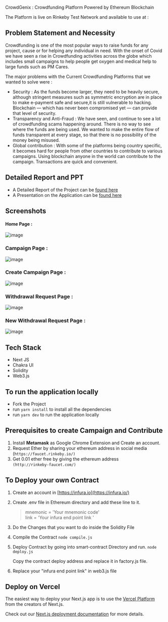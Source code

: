 CrowdGenix : Crowdfunding Platform Powered by Ethereum Blockchain

The Platform is live on Rinkeby Test Network and available to use at : []()

## Problem Statement and Necessity 
Crowdfunding is one of the most popular ways to raise funds for any project, cause or for helping any individual in need. With the onset of Covid we have seen a rise in Crowdfunding activities across the globe which includes small campaigns to help people get oxygen and medical help to large funds such as PM Cares.

The major problems with the Current Crowdfunding Platforms that we wanted to solve were : 
- Security : As the funds become larger, they need to be heavily secure, although stringent measures such as symmetric encryption are in place to make e-payment safe and secure,it is still vulnerable to hacking. Blockchain — which has never been compromised yet — can provide that level of security.
- Transparency and Anti-Fraud  : We have seen, and continue to see a lot of crowdfunding scams happening around. There is no way to see where the funds are being used. We wanted to make the entire flow of funds transparent at every stage, so that there is no possibility of the money being misused.
- Global contribution : With some of the platforms being country specific, it becomes hard for people from other countries to contribute to various campaigns. Using blockchain anyone in the world can contribute to the campaign. Transactions are quick and convenient.

## Detailed Report and PPT
- A Detailed Report of the Project can be [found here]()
- A Presentation on the Application can be [found here](https://svvvindore-my.sharepoint.com/:p:/g/personal/18100btcsaii02869_svvvindore_onmicrosoft_com/EQQ2tyGLZhRDnQ6O8rmzpdcB6KgF6Cgo4OvBld030CHk9g?rtime=5HTFtLuo2Ug)

## Screenshots 
#### Home Page :
![image](https://i.ibb.co/P1CwHmW/home-page-half.png)
### Campaign Page :
![image](https://i.ibb.co/52nkK9M/campaign-page.png)
### Create Campaign Page :
![image](https://i.ibb.co/FwC9DZM/create-campaign.png)
### Withdrawal Request Page :
![image](https://i.ibb.co/xfy9Kc8/withdrawal-requests.png)
### New Withdrawal Request Page :
![image](https://i.ibb.co/Pg2zJdR/create-withdrawal-requests.png)



## Tech Stack 
- Next JS
- Chakra UI
- Solidity
- Web3.js

## To run the application locally
- Fork the Project 
- run `yarn install` to install all the dependencies
- run `yarn dev` to run the application locally

## Prerequisites to create Campaign and Contribute
1. Install **Metamask** as Google Chrome Extension and Create an account.
2.  Request Ether by sharing your ethereum address in social media <br>(`https://faucet.rinkeby.io/)`
3. Get 0.01 ether free by giving the ethereum address <br>`(http://rinkeby-faucet.com/)`

## To Deploy your own Contract 
1. Create an account in [https://infura.io](https://infura.io/)
2. Create .env file in Ethereum directory and add these line to it.
	> mnemonic = 'Your mnemonic code' <br>
	link = 'Your infura end point link '
3. Do the Changes that you want to do inside the Solidity File
4. Compile the Contract 
  `node compile.js`
5. Deploy Contract by going into smart-contract Directory and run.
	`node deploy.js`
	
   Copy the contract deploy address and replace it in factory.js file.
  
  
6. Replace your "infura end point link" in web3.js file


## Deploy on Vercel

The easiest way to deploy your Next.js app is to use the [Vercel Platform](https://vercel.com/new?utm_medium=default-template&filter=next.js&utm_source=create-next-app&utm_campaign=create-next-app-readme) from the creators of Next.js.

Check out our [Next.js deployment documentation](https://nextjs.org/docs/deployment) for more details.
